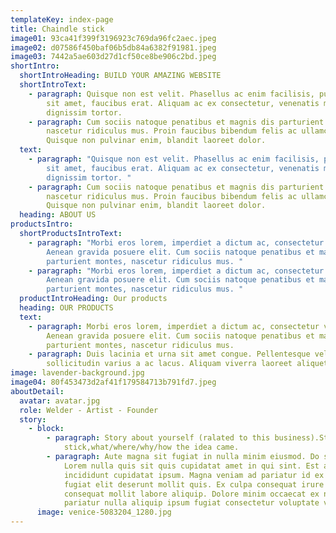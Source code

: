 ```yaml
---
templateKey: index-page
title: Chaindle stick
image01: 93ca41f399f3196923c769da96fc2aec.jpeg
image02: d07586f450baf06b5db84a6382f91981.jpeg
image03: 7442a5ae603d27d1cf50ce8be906c2bd.jpeg
shortIntro:
  shortIntroHeading: BUILD YOUR AMAZING WEBSITE
  shortIntroText:
    - paragraph: Quisque non est velit. Phasellus ac enim facilisis, pulvinar turpis
        sit amet, faucibus erat. Aliquam ac ex consectetur, venenatis mi et,
        dignissim tortor.
    - paragraph: Cum sociis natoque penatibus et magnis dis parturient montes,
        nascetur ridiculus mus. Proin faucibus bibendum felis ac ullamcorper.
        Quisque non pulvinar enim, blandit laoreet dolor.
  text:
    - paragraph: "Quisque non est velit. Phasellus ac enim facilisis, pulvinar turpis
        sit amet, faucibus erat. Aliquam ac ex consectetur, venenatis mi et,
        dignissim tortor. "
    - paragraph: Cum sociis natoque penatibus et magnis dis parturient montes,
        nascetur ridiculus mus. Proin faucibus bibendum felis ac ullamcorper.
        Quisque non pulvinar enim, blandit laoreet dolor.
  heading: ABOUT US
productsIntro:
  shortProductsIntroText:
    - paragraph: "Morbi eros lorem, imperdiet a dictum ac, consectetur vel lacus.
        Aenean gravida posuere elit. Cum sociis natoque penatibus et magnis dis
        parturient montes, nascetur ridiculus mus. "
    - paragraph: "Morbi eros lorem, imperdiet a dictum ac, consectetur vel lacus.
        Aenean gravida posuere elit. Cum sociis natoque penatibus et magnis dis
        parturient montes, nascetur ridiculus mus. "
  productIntroHeading: Our products
  heading: OUR PRODUCTS
  text:
    - paragraph: Morbi eros lorem, imperdiet a dictum ac, consectetur vel lacus.
        Aenean gravida posuere elit. Cum sociis natoque penatibus et magnis dis
        parturient montes, nascetur ridiculus mus.
    - paragraph: Duis lacinia et urna sit amet congue. Pellentesque vel leo a eros
        sollicitudin varius a ac lacus. Aliquam viverra laoreet aliquet.
image: lavender-background.jpg
image04: 80f453473d2af41f179584713b791fd7.jpeg
aboutDetail:
  avatar: avatar.jpg
  role: Welder - Artist - Founder
  story:
    - block:
        - paragraph: Story about yourself (ralated to this business).Story of candle
            stick,what/where/why/how the idea came.
        - paragraph: Aute magna sit fugiat in nulla minim eiusmod. Do sunt ea ullamco
            Lorem nulla quis sit quis cupidatat amet in qui sint. Est aute
            incididunt cupidatat ipsum. Magna veniam ad pariatur id ex sint esse
            fugiat elit deserunt mollit quis. Ex culpa consequat irure duis aute
            consequat mollit labore aliquip. Dolore minim occaecat ex non dolore
            pariatur nulla aliquip ipsum fugiat consectetur voluptate velit.
      image: venice-5083204_1280.jpg
---
```

